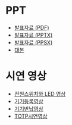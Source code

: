 # PPT
* [발표자료 (PDF)]()
* [발표자료 (PPTX)]()
* [발표자료 (PPSX)]()
* [대본]()

# 시연 영상
* [전원스위치와 LED 영상](https://youtu.be/WfiH2D07mYg)
* [기기등록영상]()
* [기기반납영상]()
* [TOTP시연영상]()

> 